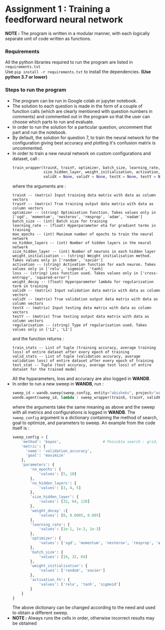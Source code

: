# Assignment 1 : Training a feedforward neural network

**NOTE :** The program is written in a modular manner, with each logically separate unit of code written as functions.  

### Requirements
All the python libraries required to run the program are listed in `requirements.txt`    
Use `pip install -r requirements.txt` to install the dependencies. **(Use python 3.7 or lower)**

### Steps to run the program
- The program can be run in Google colab or jupyter notebook.
- The solution to each question is made in the form of a couple of function calls (which are clearly mentioned with question numbers in comments) and commented out in the program so that the user can choose which parts to run and evaluate.
- In order to run the solution for a particular question, uncomment that part and run the notebook.
- By default, the solution for question 7, to train the neural network for the configuration giving best accuracy and plotting it's confusion matrix is uncommented.
- In order to train a new neural network on custom configurations and dataset, call :
  ```python
  train_wrapper(trainX, trainY, optimizer, batch_size, learning_rate, max_epochs, no_hidden_layers, 
                size_hidden_layer, weight_initialisation, activation, loss, weight_decay = 0,
                validX = None, validY = None, testX = None, testY = None, regularisation = 'L2')
  ```
  where the arguments are :
  ```
  trainX -- (matrix) Input training data matrix with data as column vectors
  trainY -- (matrix) True training output data matrix with data as column vectors
  optimizer -- (string) Optimisation function. Takes values only in ['sgd', 'momentum', 'nesterov', 'rmsprop', 'adam', 'nadam']
  batch_size -- (int) Batch size for training
  learning_rate -- (float) Hyperparameter eta for gradient terms in training
  max_epochs -- (int) Maximum number of epochs to train the neural network
  no_hidden_layers -- (int) Number of hidden layers in the neural network
  size_hidden_layer -- (int) Number of neurons in each hidden layer
  weight_initialisation -- (string) Weight initialisation method. Takes values only in ['random', 'xavier']
  activation -- (string) Activation function for each neuron. Takes values only in ['relu', 'sigmoid', 'tanh]
  loss -- (string) Loss function used. Takes values only in ['cross-entropy', 'squared-error']
  weight_decay -- (float) Hyperparameter lambda for regularisation term in training
  validX -- (matrix) Input validation data matrix with data as column vectors
  validY -- (matrix) True validation output data matrix with data as column vectors
  testX -- (matrix) Input testing data matrix with data as column vectors
  testY -- (matrix) True testing output data matrix with data as column vectors
  regularisation -- (string) Type of regularisation used. Takes values only in ['L2', 'L1']
  ```
  and the function returns :
  ```
  train_stats -- List of tuple (training accuracy, average training loss) of entire dataset after every epoch of training
  valid_stats -- List of tuple (validation accuracy, average validation loss) of entire dataset after every epoch of training
  test_stat -- Tuple (test accuracy, average test loss) of entire dataset for the trained model
  ```
  All the hyparameters, loss and accuracy are also logged in **WANDB**.
- In order to run a new sweep in **WANDB**, run :
  ```python
  sweep_id = wandb.sweep(sweep_config, entity="abisheks", project="assignment1")
  wandb.agent(sweep_id, lambda : sweep_wrapper(trainX, trainY, validX, validY, testX, testY, loss))
  ```
  where the arguments take the same meaning as above and the sweep with all metrics and configurations is logged in **WANDB**.
  The `sweep_config` argument is a dictionary containing the method of search, goal to optimize, and parameters to sweep. An example from the code itself is :
  ```python
  sweep_config = {
      'method': 'bayes',                   # Possible search : grid, random, bayes
      'metric': {
        'name': 'validation_accuracy',
        'goal': 'maximize'   
      },
      'parameters': {
          'no_epochs': {
              'values': [5, 10]
          },
          'no_hidden_layers': {
              'values': [3, 4, 5]
          },
          'size_hidden_layer': {
              'values': [32, 64, 128]
          },
          'weight_decay' :{
              'values': [0, 0.0005, 0.005]
          },
          'learning_rate': {
              'values': [1e-1, 1e-2, 1e-3]
          },
          'optimizer': {
              'values': ['sgd', 'momentum', 'nesterov', 'rmsprop', 'adam', 'nadam' ]
          },
          'batch_size': {
              'values': [16, 32, 64]
          },
          'weight_initialisation': {
              'values': ['random', 'xavier']
          },
          'activation_fn': {
              'values': ['relu', 'tanh', 'sigmoid']
          }
      }
  }
  ```
  The above dictionary can be changed according to the need and used to obtain a different sweep.
- **NOTE :** Always runs the cells in order, otherwise incorrect results may be obtained
